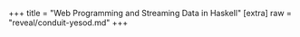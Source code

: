 +++
title = "Web Programming and Streaming Data in Haskell"
[extra]
raw = "reveal/conduit-yesod.md"
+++
